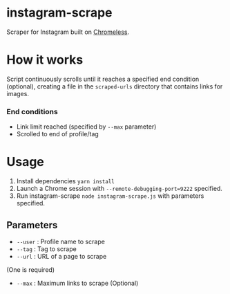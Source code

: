 # instagram-scrape
Scraper for Instagram built on [Chromeless](https://github.com/graphcool/chromeless).

# How it works
Script continuously scrolls until it reaches a specified end condition (optional), creating a file in the `scraped-urls` directory that contains links for images.

### End conditions
* Link limit reached (specified by `--max` parameter)
* Scrolled to end of profile/tag

# Usage
1. Install dependencies `yarn install`
2. Launch a Chrome session with `--remote-debugging-port=9222` specified.
3. Run instagram-scrape `node instagram-scrape.js` with parameters specified.

## Parameters
* `--user`    : Profile name to scrape
* `--tag`     : Tag to scrape
* `--url`     : URL of a page to scrape

(One is required)
* `--max`     : Maximum links to scrape (Optional)
